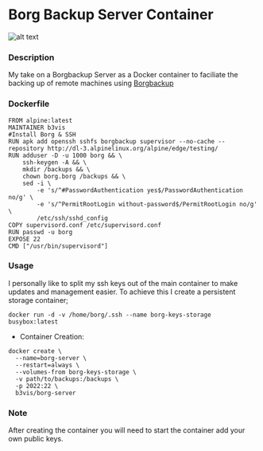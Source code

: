 # Borg Backup Server Container
![alt text](https://borgbackup.readthedocs.io/en/stable/_static/logo.png "Borgbackup")

### Description

My take on a Borgbackup Server as a Docker container to faciliate the backing up of remote machines using [Borgbackup](https://github.com/borgbackup)

### Dockerfile
```
FROM alpine:latest
MAINTAINER b3vis
#Install Borg & SSH
RUN apk add openssh sshfs borgbackup supervisor --no-cache --repository http://dl-3.alpinelinux.org/alpine/edge/testing/
RUN adduser -D -u 1000 borg && \
    ssh-keygen -A && \
    mkdir /backups && \
    chown borg.borg /backups && \
    sed -i \
        -e 's/^#PasswordAuthentication yes$/PasswordAuthentication no/g' \
        -e 's/^PermitRootLogin without-password$/PermitRootLogin no/g' \
        /etc/ssh/sshd_config
COPY supervisord.conf /etc/supervisord.conf
RUN passwd -u borg
EXPOSE 22
CMD ["/usr/bin/supervisord"]
```


### Usage

I personally like to split my ssh keys out of the main container to make updates and management easier. To achieve this I create a persistent storage container;

`docker run -d -v /home/borg/.ssh --name borg-keys-storage busybox:latest`

* Container Creation:
```
docker create \
  --name=borg-server \
  --restart=always \
  --volumes-from borg-keys-storage \
  -v path/to/backups:/backups \
  -p 2022:22 \
  b3vis/borg-server
```

### Note
After creating the container you will need to start the container add your own public keys.
